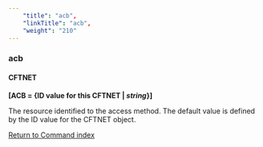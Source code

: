 ```yaml
---
    "title": "acb",
    "linkTitle": "acb",
    "weight": "210"
---
```

<span id="abc"></span>

### acb

#### CFTNET

**[ACB = {<span class="underline">ID value for this CFTNET</span>
&#124; *string*}]**

The resource identified to the access method. The default value is defined
by the ID value for the CFTNET object.

[Return to Command index](../../)
